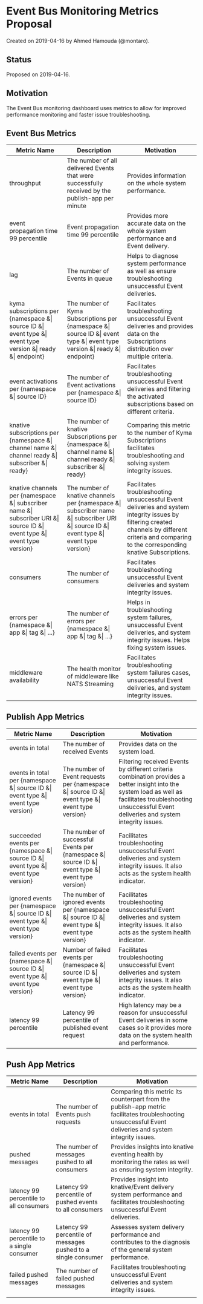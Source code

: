 # Event Bus Monitoring Metrics Proposal
Created on 2019-04-16 by Ahmed Hamouda (@montaro).

## Status

Proposed on 2019-04-16.

## Motivation

The Event Bus monitoring dashboard uses metrics to allow for improved performance monitoring and faster issue troubleshooting.

## Event Bus Metrics

|Metric Name |Description |Motivation |
|------------|------------|-----------|
|throughput |The number of all delivered Events that were successfully received by the publish-app per minute | Provides information on the whole system performance.|
|event propagation time 99 percentile |Event propagation time 99 percentile | Provides more accurate data on the whole system performance and Event delivery.|
|lag | The number of Events in queue | Helps to diagnose system performance as well as ensure troubleshooting unsuccessful Event deliveries.|
|kyma subscriptions per {namespace &\| source ID &\| event type &\| event type version &\| ready &\| endpoint} |The number of Kyma Subscriptions per {namespace &\| source ID &\| event type &\| event type version &\| ready &\| endpoint} | Facilitates troubleshooting unsuccessful Event deliveries and provides data on the Subscriptions distribution over multiple criteria.|
|event activations per {namespace &\| source ID} | The number of Event activations per {namespace &\| source ID} | Facilitates troubleshooting unsuccessful Event deliveries and filtering the activated subscriptions based on different criteria.|
|knative subscriptions per {namespace &\| channel name &\| channel ready &\| subscriber &\| ready}   |The number of knative Subscriptions per {namespace &\| channel name &\| channel ready &\| subscriber &\| ready}  | Comparing this metric to the number of Kyma Subscriptions facilitates troubleshooting and solving system integrity issues.|
|knative channels per {namespace &\| subscriber name &\| subscriber URI &\| source ID &\| event type &\| event type version} |The number of knative channels per {namespace &\| subscriber name &\| subscriber URI &\| source ID &\| event type &\| event type version} | Facilitates troubleshooting unsuccessful Event deliveries and system integrity issues by filtering created channels by different criteria and comparing to the corresponding knative Subscriptions.|
|consumers | The number of consumers | Facilitates troubleshooting unsuccessful Event deliveries and system integrity issues.|
|errors per {namespace &\| app &\| tag &\| ...} | The number of errors per {namespace &\| app &\| tag &\| ...}   | Helps in troubleshooting system failures, unsuccessful Event deliveries, and system integrity issues. Helps fixing system issues.|
|middleware availability | The health monitor of middleware like NATS Streaming | Facilitates troubleshooting system failures cases, unsuccessful Event deliveries, and system integrity issues.|

## Publish App Metrics

|Metric Name |Description |Motivation |
|------------|------------|-----------|
|events in total |The number of received Events | Provides data on the system load.|
|events in total per {namespace &\| source ID &\| event type &\| event type version} |The number of Event requests per {namespace &\| source ID &\| event type &\| event type version} | Filtering received Events by different criteria combination provides a better insight into the system load as well as facilitates troubleshooting unsuccessful Event deliveries and system integrity issues.|
|succeeded events per {namespace &\| source ID &\| event type &\| event type version} | The number of successful Events per {namespace &\| source ID &\| event type &\| event type version} | Facilitates troubleshooting unsuccessful Event deliveries and system integrity issues. It also acts as the system health indicator.|
|ignored events per {namespace &\| source ID &\| event type &\| event type version} | The number of ignored events per {namespace &\| source ID &\| event type &\| event type version} | Facilitates troubleshooting unsuccessful Event deliveries and system integrity issues. It also acts as the system health indicator.|
|failed events per {namespace &\| source ID &\| event type &\| event type version} | Number of failed events per {namespace &\| source ID &\| event type &\| event type version} | Facilitates troubleshooting unsuccessful Event deliveries and system integrity issues. It also acts as the system health indicator.|
|latency 99 percentile | Latency 99 percentile of published event request | High latency may be a reason for unsuccessful Event deliveries in some cases so it provides more data on the system health and performance.

## Push App Metrics

|Metric Name |Description |Motivation |
|------------|------------|-----------|
|events in total | The number of Events push requests | Comparing this metric its counterpart from the publish-app metric facilitates troubleshooting unsuccessful Event deliveries and system integrity issues.|
|pushed messages | The number of messages pushed to all consumers | Provides insights into knative eventing health by monitoring the rates as well as ensuring system integrity.|
|latency 99 percentile to all consumers|Latency 99 percentile of pushed events to all consumers | Provides insight into knative/Event delivery system performance and facilitates troubleshooting unsuccessful Event deliveries.|
|latency 99 percentile to a single consumer | Latency 99 percentile of messages pushed to a single consumer | Assesses system delivery performance and contributes to the diagnosis of the general system performance.|
|failed pushed messages | The number of failed pushed messages | Facilitates troubleshooting unsuccessful Event deliveries and system integrity issues.|
| | |

